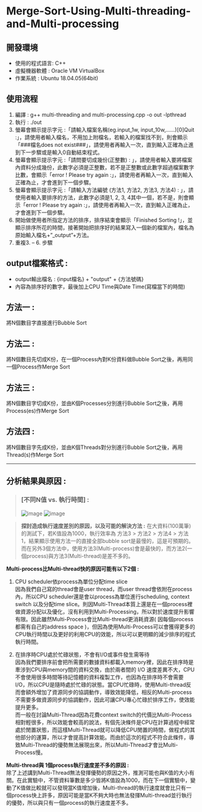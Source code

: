 # Merge-Sort-Using-Multi-threading-and-Multi-processing

## 開發環境
- 使用的程式語言: C++
- 虛擬機器軟體 : Oracle VM VirtualBox
- 作業系統 : Ubuntu 18.04.05(64bit)

## 使用流程
1. 編譯 : g++ multi-threading and multi-processing.cpp -o out -lpthread
2. 執行 : ./out
3. 螢幕會顯示提示字元 :「請輸入檔案名稱(eg.input_1w, input_10w,......)[0]Quit :」，請使用者輸入檔名，不用加上附檔名，若輸入的檔案找不到，則會顯示「###檔名does not exist###」，請使用者再輸入一次，直到輸入正確為止進到下一步驟或是輸入0自動結束程式。
4. 螢幕會顯示提示字元 :「請問要切成幾份(正整數) : 」，請使用者輸入要將檔案內資料分成幾份，此數字必須是正整數，若不是正整數或此數字超過檔案數字比數，會顯示「error ! Please try again :」，請使用者再輸入一次，直到輸入正確為止，才會進到下一個步驟。
5. 螢幕會顯示提示字元 :「請輸入方法編號 (方法1, 方法2, 方法3, 方法4) :  」，請使用者輸入要排序的方法，此數字必須是1, 2, 3, 4其中一個，若不是，則會顯示「error ! Please try again :」，請使用者再輸入一次，直到輸入正確為止，才會進到下一個步驟。
6. 開始做使用者所指定方法的排序，排序結束會顯示「Finished Sorting !」，並顯示排序所花的時間，接著開始把排序好的結果寫入一個新的檔案內，檔名為原始輸入檔名+”_output”+方法。
7. 重複3. – 6. 步驟

## output檔案格式 : 
- output輸出檔名 : {input檔名} + "output" + {方法號碼}
- 內容為排序好的數字，最後加上CPU Time與Date Time(寫檔當下的時間)

## 方法一 : 
將N個數目字直接進行Bubble Sort

## 方法二 :
將N個數目先切成K份，在一個Process內對K份資料做Bubble Sort之後，再用同一個Process作Merge Sort

## 方法三 : 
將N個數目字切成K份，並由K個Processes分別進行Bubble Sort之後，再用Process(es)作Merge Sort

## 方法四 : 
將N個數目字先成K份，並由K個Threads對分別進行Bubble Sort之後，再用Thread(s)作Merge Sort

---
## 分析結果與原因 : 
> ### **[不同N值 vs. 執行時間] :**  
> ![image](https://github.com/YunTing-Lee/Merge-Sort-Using-Multi-threading-and-Multi-processing/blob/main/Picture/Time%20spent%20in%20different%20methods%20for%20different%20numbers%20of%20data(K%3D1000).png)
> ![image](https://github.com/YunTing-Lee/Merge-Sort-Using-Multi-threading-and-Multi-processing/blob/main/Picture/line%20chart%20_time%20spent%20in%20different%20methods%20for%20different%20numbers%20of%20data(K%3D1000).png)

>**探討造成執行速度差別的原因，以及可能的解決方法 :**
在大資料(100萬筆)的測試下，若K值設為1000，執行效率為 方法3 > 方法2 > 方法4 > 方法1，結果顯示使用方法一的直接全部bubble sort是最慢的，這是可預期的。而在另外3個方法中，使用方法3(Multi-process)會是最快的，而方法2(一個process)與方法3(Multi-thread)是差不多的。


**Multi-process比Multi-thread快的原因可能有以下2個 :**
1. CPU scheduler依process為單位分配time slice  
	因為我們自己寫的thread會是user thread，而user thread會依附在process內，所以CPU scheduler還是會以process為單位進行scheduling, context switch 以及分配time slice。則因Multi-Thread本質上還是在一個process裡做資源分配以及優化，沒有利用到Multi-Processing，所以對於速度提升影響有限。因此雖然Multi-Process會比Multi-thread更消耗資源( 因每個process都需有自己的address space )，但因為使用Multi-Process可以會獲得更多的 CPU執行時間以及更好的利用CPU的效能，所以可以更明顯的減少排序的程式執行時間。

2. 在排序時CPU處於忙碌狀態，不會有I/O或事件發生需等待  
	因為我們要排序前會把所需要的數據資料都載入memory裡，因此在排序時是牽涉到CPU與memory間的資料交換，由於兩者間的 I/O 速度差異不大，CPU不會使用很多時間等待記憶體的資料複製工作，也因為在排序時不會需要I/O，所以CPU是隨時處於忙碌的狀態。當CPU忙碌時，使用Multi-thread反而會額外增加了資源同步的協調動作，導致效能降低，相反的Multi-process不需要多做資源同步的協調動作，因此可讓CPU專心忙碌於排序工作，使效能提升更多。  
	而一般在討論Multi-Thread因為花費context switch的代價比Multi-Process相對輕很多，所以效能會較高的說法，有個先決條件是CPU在計算過程中經常處於閒置狀態，而這樣Multi-Thread就可以降低CPU閒置的時間，做程式的其他部分的運算，所以才會提高計算效能。而由於這次的程式不符合此條件，導致Multi-Thread的優勢無法展現出來，所以Multi-Thread才會比Multi-Process慢。  

**Multi-thread與 1個process執行速度差不多的原因 :**  
除了上述講到Multi-Thread無法發揮優勢的原因之外，推測可能也與K值的大小有關。在此實驗中，不管資料筆數是多少皆將K值設為1000，而在下一個實驗中，變動了K值做比較就可以發現當K值增加後，Multi-thread的執行速度就會比只有一個process快上許多，原因可能是當K不夠大時也無法發揮Multi-thread並行執行的優勢，所以與只有一個process的執行速度差不多。
